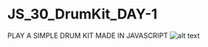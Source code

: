 # JS_30_DrumKit_DAY-1
PLAY A SIMPLE DRUM KIT MADE IN JAVASCRIPT
![alt text](https://github.com/RISHU-GUPTA/JS_30_DrumKit_DAY-1/blob/master/img/screencapture.png)
